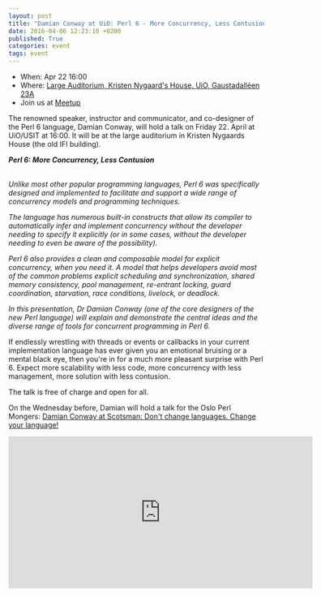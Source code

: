 ```yaml
---
layout: post
title: "Damian Conway at UiO: Perl 6 - More Concurrency, Less Contusion"
date: 2016-04-06 12:23:10 +0200
published: True
categories: event
tags: event
---
```


* When: Apr 22 16:00
* Where: [Large Auditorium, Kristen Nygaard's House, UiO, Gaustadalléen 23A](https://maps.google.com/maps?f=q&hl=en&q=Gaustadall%C3%A9en+23A%2C+Oslo%2C+no)
* Join us at [Meetup](https://www.meetup.com/Oslo-pm/events/230167281/)

The renowned speaker, instructor and communicator, and co-designer of the Perl 6 language, Damian Conway, will hold a talk on Friday 22. April at UiO/USIT at 16:00. It will be at the large auditorium in Kristen Nygaards House (the old IFI building).

<i><b>Perl 6: More Concurrency, Less Contusion</b></i>

<br><i>Unlike most other popular programming languages, Perl 6 was specifically designed and implemented to facilitate and support a wide range of concurrency models and programming techniques.<br></i>

<i>The language has numerous built-in constructs that allow its compiler to automatically infer and implement concurrency without the developer needing to specify it explicitly (or in some cases, without the developer needing to even be aware of the possibility).<br></i>

<i>Perl 6 also provides a clean and composable model for explicit concurrency, when you need it. A model that helps developers avoid most of the common problems explicit scheduling and synchronization, shared memory consistency, pool management, re-entrant locking, guard coordination, starvation, race conditions, livelock, or deadlock.<br></i>

<i>In this presentation, Dr Damian Conway (one of the core designers of the new Perl language) will explain and demonstrate the central ideas and the diverse range of tools for concurrent programming in Perl 6.</i>

If endlessly wrestling with threads or events or callbacks in your current implementation language has ever given you an emotional bruising or a mental black eye, then you&#39;re in for a much more pleasant surprise with Perl 6. Expect more scalability with less code, more concurrency with less management, more solution with less contusion.

The talk is free of charge and open for all.

On the Wednesday before, Damian will hold a talk for the Oslo Perl Mongers: <a href="http://www.meetup.com/Oslo-pm/events/230165754/">Damian Conway at Scotsman: Don&#39;t change languages. Change your language!</a>

<iframe class="google-maps" src="https://www.google.com/maps/embed/v1/place?q=q=Gaustadall%C3%A9en+23A%2C+Oslo%2C+no&key=AIzaSyASIjsQVcDWLnkdszZ-yw13Qcs-iFk8Q4Y" width="600" height="300" frameborder="0" allowfullscreen></iframe>
